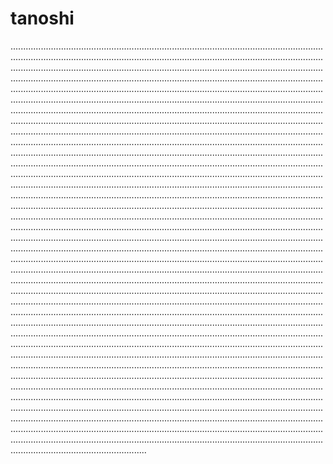 # tanoshi
..............................................................................................................................................................................................................................................................................................................................................................................................................................................................................................................................................................................................................................................................................................................................................................................................................................................................................................................................................................................................................................................................................................................................................................................................................................................................................................................................................................................................................................................................................................................................................................................................................................................................................................................................................................................................................................................................................................................................................................................................................................................................................................................................................................................................................................................................................................................................................................................................................................................................................................................................................................................................................................................................................................................................................................................................................................................................................................................................................................................................................................................................................................................................................................................................................................................................................................................................................................................................................................................................................................................................................................................................................................................................................................................................................................................................................................................................................................................................................................................................................................................................................................................................................................................................................................................................................................................................................................................................................................................................................................................................................................................................................................................................................................................................................................................................................................................................................................................................................................